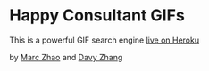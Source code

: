 # Happy Consultant GIFs

This is a powerful GIF search engine [live on Heroku](https://cbs-ipp-g2.herokuapp.com)

by [Marc Zhao](https://www.linkedin.com/in/marc-zhao-8344a3104?authType=NAME_SEARCH&authToken=iaHS&locale=en_US&trk=tyah&trkInfo=clickedVertical%3Amynetwork%2CclickedEntityId%3A443134696%2CauthType%3ANAME_SEARCH%2Cidx%3A1-1-1%2CtarId%3A1476775746164%2Ctas%3Amarc%20zhao) and [Davy Zhang](https://www.linkedin.com/in/zddavy?authType=NAME_SEARCH&authToken=Xjb3&locale=en_US&trk=tyah&trkInfo=clickedVertical%3Amynetwork%2CclickedEntityId%3A50482946%2CauthType%3ANAME_SEARCH%2Cidx%3A1-1-1%2CtarId%3A1476776239938%2Ctas%3ADAVY)